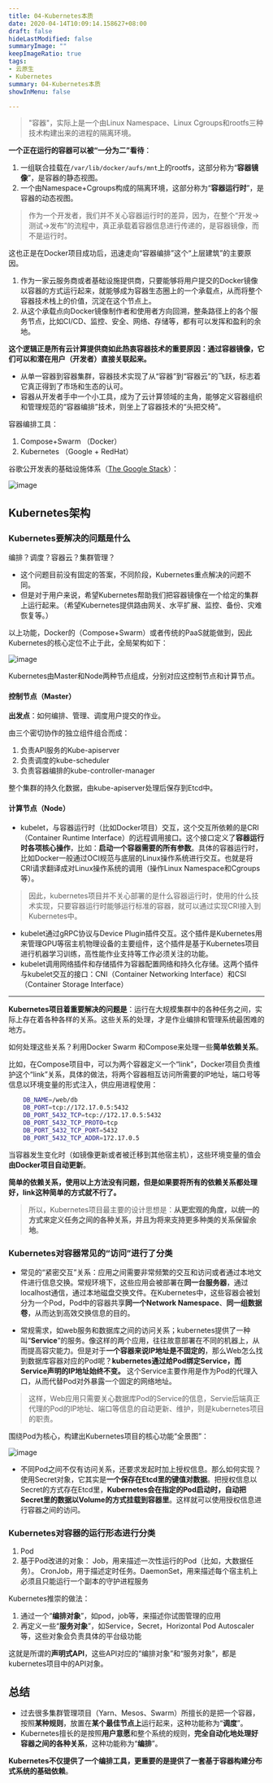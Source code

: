 ```yaml
---
title: 04-Kubernetes本质
date: 2020-04-14T10:09:14.158627+08:00
draft: false
hideLastModified: false
summaryImage: ""
keepImageRatio: true
tags:
- 云原生
- Kubernetes
summary: 04-Kubernetes本质
showInMenu: false

---
```


> "容器"，实际上是一个由Linux Namespace、Linux Cgroups和rootfs三种技术构建出来的进程的隔离环境。

**一个正在运行的容器可以被“一分为二”看待**：

1. 一组联合挂载在`/var/lib/docker/aufs/mnt`上的rootfs，这部分称为“**容器镜像**”，是容器的静态视图。
2. 一个由Namespace+Cgroups构成的隔离环境，这部分称为“**容器运行时**”，是容器的动态视图。

> 作为一个开发者，我们并不关心容器运行时的差异，因为，在整个“开发->测试->发布”的流程中，真正承载着容器信息进行传递的，是容器镜像，而不是运行时。

这也正是在Docker项目成功后，迅速走向“容器编排”这个“上层建筑”的主要原因。

1. 作为一家云服务商或者基础设施提供商，只要能够将用户提交的Docker镜像以容器的方式运行起来，就能够成为容器生态圈上的一个承载点，从而将整个容器技术栈上的价值，沉淀在这个节点上。
2. 从这个承载点向Docker镜像制作者和使用者方向回溯，整条路径上的各个服务节点，比如CI/CD、监控、安全、网络、存储等，都有可以发挥和盈利的余地。

**这个逻辑正是所有云计算提供商如此热衷容器技术的重要原因：通过容器镜像，它们可以和潜在用户（开发者）直接关联起来。**

- 从单一容器到容器集群，容器技术实现了从“容器”到“容器云”的飞跃，标志着它真正得到了市场和生态的认可。
- 容器从开发者手中一个小工具，成为了云计算领域的主角，能够定义容器组织和管理规范的“容器编排”技术，则坐上了容器技术的“头把交椅”。

容器编排工具：

1. Compose+Swarm  （Docker）
2. Kubernetes （Google + RedHat）

谷歌公开发表的基础设施体系（[The Google Stack](http://malteschwarzkopf.de/research/assets/google-stack.pdf)）：

![image](/images/google-stack.png)

## Kubernetes架构

### Kubernetes要解决的问题是什么

编排？调度？容器云？集群管理？

- 这个问题目前没有固定的答案，不同阶段，Kubernetes重点解决的问题不同。
- 但是对于用户来说，希望Kubernetes帮助我们把容器镜像在一个给定的集群上运行起来。（希望Kubernetes提供路由网关、水平扩展、监控、备份、灾难恢复等。）

以上功能，Docker的（Compose+Swarm）或者传统的PaaS就能做到，因此Kubernetes的核心定位不止于此，全局架构如下：

![image](https://static001.geekbang.org/resource/image/8e/67/8ee9f2fa987eccb490cfaa91c6484f67.png)

Kubernetes由Master和Node两种节点组成，分别对应这控制节点和计算节点。

#### 控制节点（Master）

**出发点**：如何编排、管理、调度用户提交的作业。

由三个密切协作的独立组件组合而成：

1. 负责API服务的Kube-apiserver
2. 负责调度的kube-scheduler
3. 负责容器编排的kube-controller-manager

整个集群的持久化数据，由kube-apiserver处理后保存到Etcd中。

#### 计算节点（Node）

- kubelet，与容器运行时（比如Docker项目）交互，这个交互所依赖的是CRI（Container Runtime Interface）的远程调用接口。这个接口定义了**容器运行时各项核心操作**，比如：**启动一个容器需要的所有参数**。具体的容器运行时，比如Docker一般通过OCI规范与底层的Linux操作系统进行交互。也就是将CRI请求翻译成对Linux操作系统的调用（操作Linux Namespace和Cgroups等）。

> 因此，kubernetes项目并不关心部署的是什么容器运行时，使用的什么技术实现，只要容器运行时能够运行标准的容器，就可以通过实现CRI接入到Kubernetes中。

- kubelet通过gRPC协议与Device Plugin插件交互。这个插件是Kubernetes用来管理GPU等宿主机物理设备的主要组件，这个插件是基于Kubernetes项目进行机器学习训练，高性能作业支持等工作必须关注的功能。
- kubelet调用网络插件和存储插件为容器配置网络和持久化存储。这两个插件与kubelet交互的接口：CNI（Container Networking Interface）和CSI（Container Storage Interface）

-----
**Kubernetes项目着重要解决的问题是**：运行在大规模集群中的各种任务之间，实际上存在着各种各样的关系。这些关系的处理，才是作业编排和管理系统最困难的地方。

如何处理这些关系？利用Docker Swarm 和Compose来处理一些**简单依赖关系**。

比如，在Compose项目中，可以为两个容器定义一个“link”，Docker项目负责维护这个“link”关系，具体的做法，将两个容器相互访问所需要的IP地址，端口号等信息以环境变量的形式注入，供应用进程使用：

```bash
    DB_NAME=/web/db
    DB_PORT=tcp://172.17.0.5:5432
    DB_PORT_5432_TCP=tcp://172.17.0.5:5432
    DB_PORT_5432_TCP_PROTO=tcp
    DB_PORT_5432_TCP_PORT=5432
    DB_PORT_5432_TCP_ADDR=172.17.0.5
```

当容器发生变化时（如镜像更新或者被迁移到其他宿主机），这些环境变量的值会**由Docker项目自动更新**。

**简单的依赖关系，使用以上方法没有问题，但是如果要将所有的依赖关系都处理好，link这种简单的方式就不行了。**

> 所以，Kubernetes项目最主要的设计思想是：**从更宏观的角度，以统一的方式来定义任务之间的各种关系，并且为将来支持更多种类的关系保留余地**。

### Kubernetes对容器常见的“访问”进行了分类

- 常见的“紧密交互”关系：应用之间需要非常频繁的交互和访问或者通过本地文件进行信息交换。常规环境下，这些应用会被部署在**同一台服务器**，通过localhost通信，通过本地磁盘交换文件。在Kubernetes中，这些容器会被划分为一个Pod，Pod中的容器共享**同一个Network Namespace**、**同一组数据卷**，从而达到高效交换信息的目的。

- 常规需求，如web服务和数据库之间的访问关系；kubernetes提供了一种叫“**Service**”的服务。像这样的两个应用，往往故意部署在不同的机器上，从而提高容灾能力。但是对于**一个容器来说IP地址是不固定的**，那么Web怎么找到数据库容器对应的Pod呢？**kubernetes通过给Pod绑定Service，而Service声明的IP地址始终不变。** 这个Service主要作用是作为Pod的代理入口，从而代替Pod对外暴露一个固定的网络地址。

> 这样，Web应用只需要关心数据库Pod的Service的信息，Servie后端真正代理的Pod的IP地址、端口等信息的自动更新、维护，则是kubernetes项目的职责。

围绕Pod为核心，构建出Kubernetes项目的核心功能“全景图”：

![image](/images/kubernetes-arch.png)

- 不同Pod之间不仅有访问关系，还要求发起时加上授权信息。那么如何实现？使用Secret对象，它其实是**一个保存在Etcd里的键值对数据**。把授权信息以Secret的方式存在Etcd里，**Kubernetes会在指定的Pod启动时，自动把Secret里的数据以Volume的方式挂载到容器里**。这样就可以使用授权信息进行容器之间的访问。

### Kubernetes对容器的运行形态进行分类

1. Pod
2. 基于Pod改进的对象： Job，用来描述一次性运行的Pod（比如，大数据任务）。 CronJob，用于描述定时任务。DaemonSet，用来描述每个宿主机上必须且只能运行一个副本的守护进程服务

Kubernetes推崇的做法：

1. 通过一个“**编排对象**”，如pod，job等，来描述你试图管理的应用
2. 再定义一些“**服务对象**”，如Service，Secret，Horizontal Pod Autoscaler等，这些对象会负责具体的平台级功能

这就是所谓的**声明式API**，这些API对应的“编排对象”和“服务对象”，都是kubernetes项目中的API对象。

## 总结

- 过去很多集群管理项目（Yarn、Mesos、Swarm）所擅长的是把一个容器，按照**某种规则**，放置在**某个最佳节点上**运行起来，这种功能称为“**调度**”。
- Kubernetes擅长的是按照**用户意愿**和整个系统的规则，**完全自动化地处理好容器之间的各种关系**，这种功能称为“**编排**”。

**Kubernetes不仅提供了一个编排工具，更重要的是提供了一套基于容器构建分布式系统的基础依赖**。
